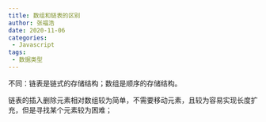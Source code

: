 ```yaml
---
title: 数组和链表的区别
author: 张福浩
date: 2020-11-06
categories:
 - Javascript
tags:
 - 数据类型
---
```


不同：链表是链式的存储结构；数组是顺序的存储结构。

链表的插入删除元素相对数组较为简单，不需要移动元素，且较为容易实现长度扩充，但是寻找某个元素较为困难；
